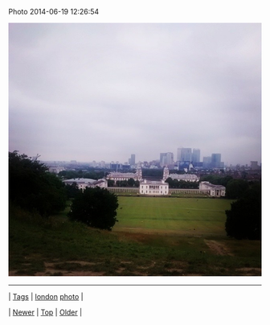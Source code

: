 <!--
title: Photo 2014-06-19 12
date: 2020-06-28T15:27:00.330Z
tags: london, photo
-->


Photo 2014-06-19 12:26:54

![](89254553719-0.jpg)

<!--BOTTOM-POST-NAVIGATION-->
---

| [Tags](tags.md) | [london](tag-london.md) [photo](tag-photo.md) |

| [Newer](89250622019.md) | [Top](index.md) | [Older](89255882904.md) |